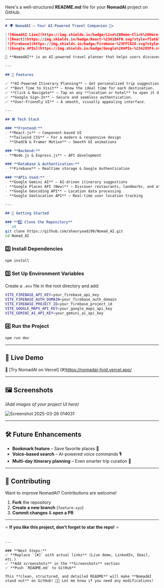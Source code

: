 Here's a well-structured **README.md** file for your **NomadAI** project on GitHub:  

---

```markdown
# 🌍 NomadAI – Your AI-Powered Travel Companion 🤖✈️  

[![NomadAI Live](https://img.shields.io/badge/Live%20Demo-Click%20Here-brightgreen)](#)  
[![React](https://img.shields.io/badge/React-%2361DAFB.svg?style=flat&logo=react&logoColor=white)](https://react.dev/)  
[![Firebase](https://img.shields.io/badge/Firebase-%23FFCA28.svg?style=flat&logo=firebase&logoColor=white)](https://firebase.google.com/)  
[![Google APIs](https://img.shields.io/badge/Google%20APIs-%234285F4.svg?style=flat&logo=google&logoColor=white)](https://console.cloud.google.com/)  

🚀 **NomadAI** is an AI-powered travel planner that helps users discover the best places, plan their trips effortlessly, and navigate locations with ease.  

---

## 🌟 Features  

✅ **AI-Powered Itinerary Planning** – Get personalized trip suggestions instantly.  
✅ **Best Time to Visit** – Know the ideal time for each destination.  
✅ **Click & Navigate** – Tap on any **location or hotel** to open it directly in **Google Maps**.  
✅ **Google Sign-In** – Secure and seamless authentication.  
✅ **User-Friendly UI** – A smooth, visually appealing interface.  

---

## 🛠️ Tech Stack  

### **Frontend:**  
- **React.js** – Component-based UI  
- **Tailwind CSS** – For a modern & responsive design  
- **ShadCN & Framer Motion** – Smooth UI animations  

### **Backend:**  
- **Node.js & Express.js** – API development  

### **Database & Authentication:**  
- **Firebase** – Realtime storage & Google Authentication  

### **APIs Used:**  
- **Google Gemini AI** – AI-driven itinerary suggestions  
- **Google Places API (New)** – Discover restaurants, landmarks, and attractions  
- **Google Geocoding API** – Location data processing  
- **Google Geolocation API** – Real-time user location tracking  

---

## 🚀 Getting Started  

### **1️⃣ Clone the Repository**  
```sh
git clone https://github.com/shauryaadi99/Nomad_AI.git
cd Nomad_AI
```

### **2️⃣ Install Dependencies**  
```sh
npm install
```

### **3️⃣ Set Up Environment Variables**  
Create a `.env` file in the root directory and add:  
```sh
VITE_FIREBASE_API_KEY=your_firebase_api_key
VITE_FIREBASE_AUTH_DOMAIN=your_firebase_auth_domain
VITE_FIREBASE_PROJECT_ID=your_firebase_project_id
VITE_GOOGLE_MAPS_API_KEY=your_google_maps_api_key
VITE_GEMINI_AI_API_KEY=your_gemini_ai_api_key
```

### **4️⃣ Run the Project**  
```sh
npm run dev
```

---

## 🎯 Live Demo  
🔗 [Try NomadAI on Vercel] (#)https://nomadai-livid.vercel.app/ 

---

## 🖼️ Screenshots  
*(Add images of your project UI here)*

![Screenshot 2025-03-26 014031](https://github.com/user-attachments/assets/fe39ffa8-3366-4de0-863f-91cd50284069)


---

## 🛠️ Future Enhancements  
- **Bookmark feature** – Save favorite places 📌  
- **Voice-based search** – AI-powered voice commands 🎙️  
- **Multi-day itinerary planning** – Even smarter trip curation 🚀  

---

## 🤝 Contributing  
Want to improve NomadAI? Contributions are welcome!  
1. **Fork** the repository  
2. **Create a new branch** (`feature-xyz`)  
3. **Commit changes** & **open a PR**  

---

⭐ **If you like this project, don’t forget to star the repo!** ⭐  

```

---

### **Next Steps:**  
✅ **Replace `[#]` with actual links** (Live demo, LinkedIn, Email, etc.)  
✅ **Add screenshots** in the **Screenshots** section  
✅ **Push `README.md` to GitHub**  

This **clean, structured, and detailed README** will make **NomadAI stand out** on GitHub! 🚀🔥 Let me know if you need any modifications!
